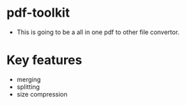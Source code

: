# pdf-toolkit
- This is going to be a all in one pdf to other file convertor.

# Key features
- merging
- splitting
- size compression
